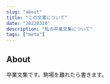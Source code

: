 ```yaml
---
slug: "about"
title: "この文書について"
date: "20220320"
description: "私の卒業文集について"
tags: ["meta"]
---
```


## About

卒業文集です。駒場を離れたら書きます。
